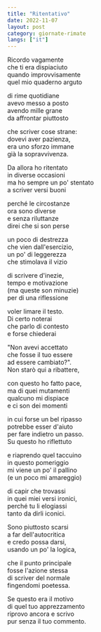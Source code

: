 ```yaml
---
title: "Ritentativo"
date: 2022-11-07
layout: post
category: giornate-rimate
langs: ["it"]
---
```


Ricordo vagamente<br>
che ti era dispiaciuto<br>
quando improvvisamente<br>
quel mio quaderno arguto

di rime quotidiane<br>
avevo messo a posto<br>
avendo mille grane<br>
da affrontar piuttosto

che scriver cose strane:<br>
dovevi aver pazienza,<br>
era uno sforzo immane<br>
già la sopravvivenza.

Da allora ho ritentato<br>
in diverse occasioni<br>
ma ho sempre un po' stentato<br>
a scriver versi buoni

perché le circostanze<br>
ora sono diverse<br>
e senza riluttanze<br>
direi che si son perse

un poco di destrezza<br>
che vien dall'esercizio,<br>
un po' di leggerezza<br>
che stimolava il vizio

di scrivere d'inezie,<br>
tempo e motivazione<br>
(ma queste son minuzie)<br>
per di una riflessione

voler limare il testo.<br>
Di certo noterai<br>
che parlo di contesto<br>
e forse chiederai

"Non avevi accettato<br>
che fosse il tuo essere<br>
ad essere cambiato?".<br>
Non starò qui a ribattere,

con questo ho fatto pace,<br>
ma di quei mutamenti<br>
qualcuno mi dispiace<br>
e ci son dei momenti

in cui forse un bel ripasso<br>
potrebbe esser d'aiuto<br>
per fare indietro un passo.<br>
Su questo ho riflettuto

e riaprendo quel taccuino<br>
in questo pomeriggio<br>
mi viene un po' il pallino<br>
(e un poco mi amareggio)

di capir che trovassi<br>
in quei miei versi ironici,<br>
perché tu li elogiassi<br>
tanto da dirli iconici.

Sono piuttosto scarsi<br>
a far dell'autocritica<br>
e credo possa darsi,<br>
usando un po' la logica,

che il punto principale<br>
fosse l'azione stessa<br>
di scriver del normale<br>
fingendomi poetessa.

Se questo era il motivo<br>
di quel tuo apprezzamento<br>
riprovo ancora e scrivo<br>
pur senza il tuo commento.